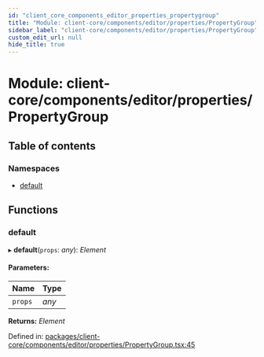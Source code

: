 ```yaml
---
id: "client_core_components_editor_properties_propertygroup"
title: "Module: client-core/components/editor/properties/PropertyGroup"
sidebar_label: "client-core/components/editor/properties/PropertyGroup"
custom_edit_url: null
hide_title: true
---
```


# Module: client-core/components/editor/properties/PropertyGroup

## Table of contents

### Namespaces

- [default](client_core_components_editor_properties_propertygroup.default.md)

## Functions

### default

▸ **default**(`props`: *any*): *Element*

#### Parameters:

Name | Type |
:------ | :------ |
`props` | *any* |

**Returns:** *Element*

Defined in: [packages/client-core/components/editor/properties/PropertyGroup.tsx:45](https://github.com/xr3ngine/xr3ngine/blob/5a0f83ed8/packages/client-core/components/editor/properties/PropertyGroup.tsx#L45)
